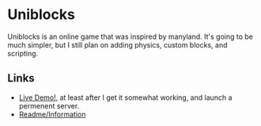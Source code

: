 # Uniblocks
Uniblocks is an online game that was inspired by manyland. It's going to be
much simpler, but I still plan on adding physics, custom blocks, and
scripting.

## Links
 * [Live Demo!](https://ben1jen.github.io/uniblocks/game), at least after I
   get it somewhat working, and launch a permenent server.
 * [Readme/Information](https://ben1jen.github.io/uniblocks/info.md)
